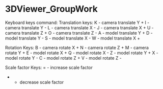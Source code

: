 # 3DViewer_GroupWork

Keyboard keys command:
Translation keys:
K - camera translate Y +
I - camera translate Y -
L - camera translate X -
J - camera translate X +
U - camera translate Z +
O - camera translate Z -
A - model translate Y +
D - model translate Y -
S - model translate X -
W - model translate X +

Rotation Keys:
B - camera rotate X +
N - camera rotate Z +
M - camera rotate Y +
E - model rotate X +
Q - model rotate X -
Z - model rotate Y +
X - model rotate Y -
C - model rotate Z +
V - model rotate Z -

Scale factor Keys:
= - increase scale factor
- - decrease scale factor
